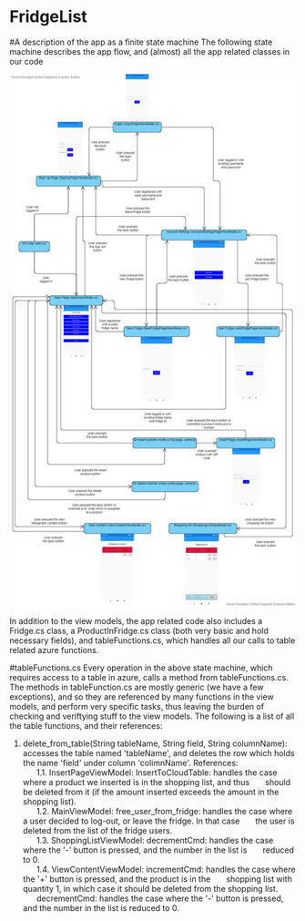 # FridgeList

#A description of the app as a finite state machine
The following state machine describes the app flow, and (almost) all the app related classes in our code

![image of state machine](https://github.com/alonrieger/FridgeList2020/blob/master/statemachine.png)

In addition to the view models, the app related code also includes a Fridge.cs class, a ProductInFridge.cs class (both very basic and hold necessary fields), and tableFunctions.cs, which handles all our calls to table related azure functions.

#tableFunctions.cs
Every operation in the above state machine, which requires access to a table in azure, calls a method from tableFunctions.cs. The methods in tableFunction.cs are mostly generic (we have a few exceptions), and so they are referenced by many functions in the view models, and perform very specific tasks, thus leaving the burden of checking and veriftying stuff to the view models. The following is a list of all the table functions, and their references:

1. delete_from_table(String tableName, String field, String columnName): accesses the table named 'tableName', and deletes the row which holds the name 'field' under column 'colimnName'. References:  
&nbsp;&nbsp;&nbsp;&nbsp;&nbsp;&nbsp;1.1. InsertPageViewModel: InsertToCloudTable: handles the case where a product we inserted is in the shopping list, and thus &nbsp;&nbsp;&nbsp;&nbsp;&nbsp;&nbsp;should be deleted from it (if the amount inserted exceeds the amount in the shopping list).  
&nbsp;&nbsp;&nbsp;&nbsp;&nbsp;&nbsp;1.2. MainViewModel: free_user_from_fridge: handles the case where a user decided to log-out, or leave the fridge. In that case &nbsp;&nbsp;&nbsp;&nbsp;&nbsp;&nbsp;the user is deleted from the list of the fridge users.  
&nbsp;&nbsp;&nbsp;&nbsp;&nbsp;&nbsp;1.3. ShoppingListViewModel: decrementCmd: handles the case where the '-' button is pressed, and the number in the list is &nbsp;&nbsp;&nbsp;&nbsp;&nbsp;&nbsp;reduced to 0.  
&nbsp;&nbsp;&nbsp;&nbsp;&nbsp;&nbsp;1.4. ViewContentViewModel: incrementCmd: handles the case where the '+' button is pressed, and the product is in the &nbsp;&nbsp;&nbsp;&nbsp;&nbsp;&nbsp;shopping list with quantity 1, in which case it should be deleted from the shopping list.  
&nbsp;&nbsp;&nbsp;&nbsp;&nbsp;&nbsp;decrementCmd: handles the case where the '-' button is pressed, and the number in the list is reduced to 0.
